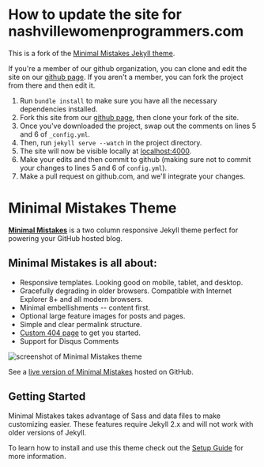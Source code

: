 # How to update the site for nashvillewomenprogrammers.com

This is a fork of the [Minimal Mistakes Jekyll theme](http://jekyllthemes.org/themes/minimal-mistakes/).

If you're a member of our github organization, you can clone and edit the site on our [github page](https://github.com/nashville-women-programmers/nashville-women-programmers.github.com).  If you aren't a member, you can fork the project from there and then edit it.

1. Run `bundle install` to make sure you have all the necessary dependencies installed.
2. Fork this site from our [github page](https://github.com/nashville-women-programmers/nashville-women-programmers.github.com), then clone your fork of the site.
3. Once you've downloaded the project, swap out the comments on lines 5 and 6 of `_config.yml`.
4. Then, run `jekyll serve --watch` in the project directory.
5. The site will now be visible locally at [localhost:4000](localhost:4000).
6. Make your edits and then commit to github (making sure not to commit your changes to lines 5 and 6 of `config.yml`).
7. Make a pull request on github.com, and we'll integrate your changes.


# Minimal Mistakes Theme

**[Minimal Mistakes](http://mmistakes.github.io/minimal-mistakes)** is a two column responsive Jekyll theme perfect for powering your GitHub hosted blog. 

## Minimal Mistakes is all about:

* Responsive templates. Looking good on mobile, tablet, and desktop.
* Gracefully degrading in older browsers. Compatible with Internet Explorer 8+ and all modern browsers. 
* Minimal embellishments -- content first.
* Optional large feature images for posts and pages.
* Simple and clear permalink structure.
* [Custom 404 page](http://mmistakes.github.io/minimal-mistakes/404.html) to get you started.
* Support for Disqus Comments

![screenshot of Minimal Mistakes theme](http://mmistakes.github.io/minimal-mistakes/images/mm-theme-post-600.jpg)

See a [live version of Minimal Mistakes](http://mmistakes.github.io/minimal-mistakes/) hosted on GitHub.

## Getting Started

Minimal Mistakes takes advantage of Sass and data files to make customizing easier. These features require Jekyll 2.x and will not work with older versions of Jekyll.

To learn how to install and use this theme check out the [Setup Guide](http://mmistakes.github.io/minimal-mistakes/theme-setup/) for more information.